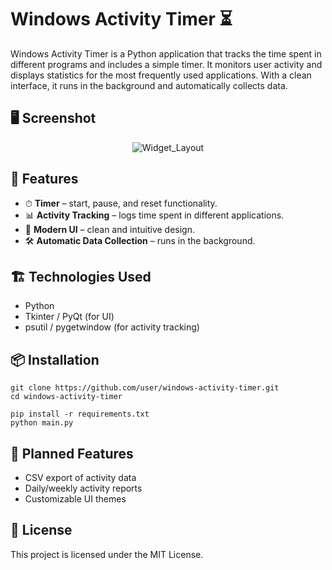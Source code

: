 # Windows Activity Timer ⏳  

Windows Activity Timer is a Python application that tracks the time spent in different programs and includes a simple timer. It monitors user activity and displays statistics for the most frequently used applications. With a clean interface, it runs in the background and automatically collects data.  

## 🖥 Screenshot  
<div align=center>

  ![Widget_Layout](https://github.com/user-attachments/assets/e7df6814-f356-4238-be49-dace3fdfc753)

</div>

## 🚀 Features  
- ⏱ **Timer** – start, pause, and reset functionality.  
- 📊 **Activity Tracking** – logs time spent in different applications.  
- 🎨 **Modern 
UI** – clean and intuitive design.  
- 🛠 **Automatic Data Collection** – runs in the background.  

## 🏗 Technologies Used  
- Python  
- Tkinter / PyQt (for UI)  
- psutil / pygetwindow (for activity tracking)  

## 📦 Installation  
```
git clone https://github.com/user/windows-activity-timer.git
cd windows-activity-timer

pip install -r requirements.txt
python main.py
```

## 🔄 Planned Features  
- CSV export of activity data  
- Daily/weekly activity reports  
- Customizable UI themes  

## 📜 License  
This project is licensed under the MIT License.  
